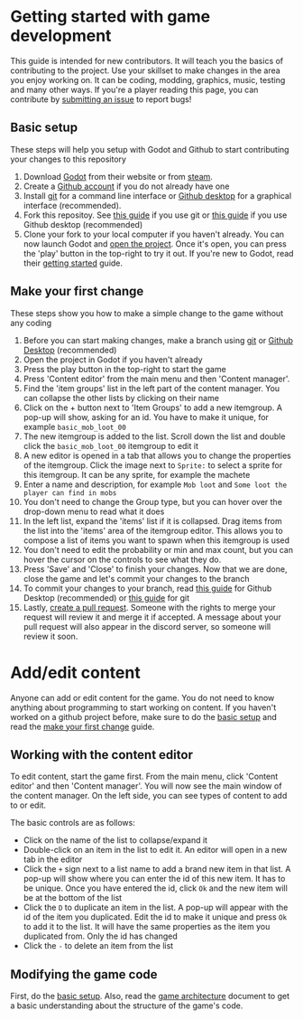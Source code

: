 # Getting started with game development

This guide is intended for new contributors. It will teach you the basics of contributing to the project. Use your skillset to make changes in the area you enjoy working on. It can be coding, modding, graphics, music, testing and many other ways. If you're a player reading this page, you can contribute by [submitting an issue](https://docs.github.com/en/issues/tracking-your-work-with-issues/creating-an-issue) to report bugs!


## Basic setup
These steps will help you setup with Godot and Github to start contributing your changes to this repository
1. Download [Godot](https://godotengine.org/download/) from their website or from [steam](https://store.steampowered.com/app/404790/Godot_Engine/).
2. Create a [Github account](https://docs.github.com/en/get-started/start-your-journey/creating-an-account-on-github) if you do not already have one
3. Install [git](https://docs.github.com/en/get-started/getting-started-with-git/set-up-git) for a command line interface or [Github desktop](https://docs.github.com/en/desktop/overview/getting-started-with-github-desktop) for a graphical interface (recommended).
4. Fork this repositoy. See [this guide](https://docs.github.com/en/pull-requests/collaborating-with-pull-requests/working-with-forks/fork-a-repo?tool=webui) if you use git or [this guide](https://docs.github.com/en/desktop/adding-and-cloning-repositories/cloning-and-forking-repositories-from-github-desktop) if you use Github desktop (recommended)
5. Clone your fork to your local computer if you haven't already. You can now launch Godot and [open the project](https://docs.godotengine.org/en/stable/tutorials/editor/project_manager.html#opening-and-importing-projects). Once it's open, you can press the 'play' button in the top-right to try it out. If you're new to Godot, read their [getting started](https://docs.godotengine.org/en/stable/getting_started/step_by_step/index.html) guide.


## Make your first change
These steps show you how to make a simple change to the game without any coding
1. Before you can start making changes, make a branch using [git](https://docs.github.com/en/pull-requests/collaborating-with-pull-requests/proposing-changes-to-your-work-with-pull-requests/creating-and-deleting-branches-within-your-repository) or [Github Desktop](https://docs.github.com/en/desktop/overview/getting-started-with-github-desktop#making-changes-in-a-branch) (recommended)
2. Open the project in Godot if you haven't already
3. Press the play button in the top-right to start the game
4. Press 'Content editor' from the main menu and then 'Content manager'.
5. Find the 'item groups' list in the left part of the content manager. You can collapse the other lists by clicking on their name
6. Click on the + button next to 'Item Groups' to add a new itemgroup. A pop-up will show, asking for an id. You have to make it unique, for example `basic_mob_loot_00`
7. The new itemgroup is added to the list. Scroll down the list and double click the `basic_mob_loot_00` itemgroup to edit it
8. A new editor is opened in a tab that allows you to change the properties of the itemgroup. Click the image next to `Sprite:` to select a sprite for this itemgroup. It can be any sprite, for example the machete
9. Enter a name and description, for example `Mob loot` and `Some loot the player can find in mobs`
10. You don't need to change the Group type, but you can hover over the drop-down menu to read what it does
11. In the left list, expand the 'items' list if it is collapsed. Drag items from the list into the 'items' area of the itemgroup editor. This allows you to compose a list of items you want to spawn when this itemgroup is used
12. You don't need to edit the probability or min and max count, but you can hover the cursor on the controls to see what they do.
13. Press 'Save' and 'Close' to finish your changes. Now that we are done, close the game and let's commit your changes to the branch
14. To commit your changes to your branch, read [this guide](https://docs.github.com/en/desktop/overview/getting-started-with-github-desktop#making-changes-in-a-branch) for Github Desktop (recommended) or [this guide](https://docs.github.com/en/get-started/using-git/pushing-commits-to-a-remote-repository) for git
15. Lastly, [create a pull request](https://docs.github.com/en/pull-requests/collaborating-with-pull-requests/proposing-changes-to-your-work-with-pull-requests/creating-a-pull-request#creating-the-pull-request). Someone with the rights to merge your request will review it and merge it if accepted. A message about your pull request will also appear in the discord server, so someone will review it soon.


# Add/edit content
Anyone can add or edit content for the game. You do not need to know anything about programming to start working on content. If you haven't worked on a github project before, make sure to do the [basic setup](basic-setup) and read the [make your first change](make-your-first-change) guide.

## Working with the content editor
To edit content, start the game first. From the main menu, click 'Content editor' and then 'Content manager'. You will now see the main window of the content manager. On the left side, you can see types of content to add to or edit.

The basic controls are as follows:
- Click on the name of the list to collapse/expand it
- Double-click on an item in the list to edit it. An editor will open in a new tab in the editor
- Click the `+` sign next to a list name to add a brand new item in that list. A pop-up will show where you can enter the id of this new item. It has to be unique. Once you have entered the id, click `Ok` and the new item will be at the bottom of the list
- Click the `D` to duplicate an item in the list. A pop-up will appear with the id of the item you duplicated. Edit the id to make it unique and press `Ok` to add it to the list. It will have the same properties as the item you duplicated from. Only the id has changed
- Click the `-` to delete an item from the list



## Modifying the game code
First, do the [basic setup](basic-setup). Also, read the [game architecture](https://github.com/Khaligufzel/CataX/blob/main/Documentation/Game_design/Game_architecture.md) document to get a basic understanding about the structure of the game's code. 
